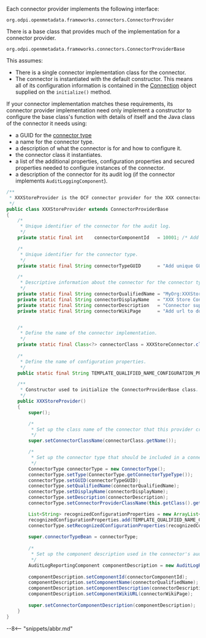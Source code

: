 <!-- SPDX-License-Identifier: CC-BY-4.0 -->
<!-- Copyright Contributors to the ODPi Egeria project. -->


Each connector provider implements the following interface:

```
org.odpi.openmetadata.frameworks.connectors.ConnectorProvider
```

There is a base class that provides much of the implementation for a connector provider.

```
org.odpi.openmetadata.frameworks.connectors.ConnectorProviderBase
```

This assumes:

- There is a single connector implementation class for the connector.
- The connector is instantiated with the default constructor. This means all of its configuration information is contained in the [Connection](/concepts/connection) object supplied on the `initialize()` method.

If your connector implementation matches these requirements, its connector provider implementation need only implement a constructor to configure the base class's function with details of itself and the Java class of the connector it needs using:
               
- a GUID for the [connector type](/concepts/connector-type)
- a name for the connector type.
- a description of what the connector is for and how to configure it.
- the connector class it instantiates.
- a list of the additional properties, configuration properties and secured properties needed to configure instances of the connector.
- a description of the connector for its audit log (if the connector implements `AuditLoggingComponent`).

```java
/**
 * XXXStoreProvider is the OCF connector provider for the XXX connector.
 */
public class XXXStoreProvider extends ConnectorProviderBase
{
    /*
     * Unique identifier of the connector for the audit log.
     */
    private static final int    connectorComponentId   = 10001; /* Add unique number here */

    /*
     * Unique identifier for the connector type.
     */
    private static final String connectorTypeGUID      = "Add unique GUID here";

    /*
     * Descriptive information about the connector for the connector type and audit log.
     */
    private static final String connectorQualifiedName = "MyOrg:XXXStoreConnector";
    private static final String connectorDisplayName   = "XXX Store Connector";
    private static final String connectorDescription   = "Connector supports ... add details here.";
    private static final String connectorWikiPage      = "Add url to documentation here";


    /*
     * Define the name of the connector implementation.
     */
    private static final Class<?> connectorClass = XXXStoreConnector.class;
    
    /*
     * Define the name of configuration properties.
     */
    public static final String TEMPLATE_QUALIFIED_NAME_CONFIGURATION_PROPERTY = "templateQualifiedName";

    /**
     * Constructor used to initialize the ConnectorProviderBase class.
     */
    public XXXStoreProvider()
    {
        super();

        /*
         * Set up the class name of the connector that this provider creates.
         */
        super.setConnectorClassName(connectorClass.getName());

        /*
         * Set up the connector type that should be included in a connection used to configure this connector.
         */
        ConnectorType connectorType = new ConnectorType();
        connectorType.setType(ConnectorType.getConnectorTypeType());
        connectorType.setGUID(connectorTypeGUID);
        connectorType.setQualifiedName(connectorQualifiedName);
        connectorType.setDisplayName(connectorDisplayName);
        connectorType.setDescription(connectorDescription);
        connectorType.setConnectorProviderClassName(this.getClass().getName());

        List<String> recognizedConfigurationProperties = new ArrayList<>();
        recognizedConfigurationProperties.add(TEMPLATE_QUALIFIED_NAME_CONFIGURATION_PROPERTY);
        connectorType.setRecognizedConfigurationProperties(recognizedConfigurationProperties);
 
        super.connectorTypeBean = connectorType;
 
        /*
         * Set up the component description used in the connector's audit log messages.
         */
        AuditLogReportingComponent componentDescription = new AuditLogReportingComponent();
 
        componentDescription.setComponentId(connectorComponentId);
        componentDescription.setComponentName(connectorQualifiedName);
        componentDescription.setComponentDescription(connectorDescription);
        componentDescription.setComponentWikiURL(connectorWikiPage);
 
        super.setConnectorComponentDescription(componentDescription);
    }
}
```

--8<-- "snippets/abbr.md"
